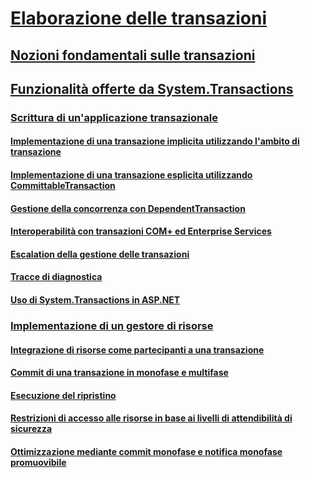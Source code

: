 # [Elaborazione delle transazioni](index.md)
## [Nozioni fondamentali sulle transazioni](transaction-fundamentals.md)
## [Funzionalità offerte da System.Transactions](features-provided-by-system-transactions.md)
### [Scrittura di un'applicazione transazionale](writing-a-transactional-application.md)
#### [Implementazione di una transazione implicita utilizzando l'ambito di transazione](implementing-an-implicit-transaction-using-transaction-scope.md)
#### [Implementazione di una transazione esplicita utilizzando CommittableTransaction](implementing-an-explicit-transaction-using-committabletransaction.md)
#### [Gestione della concorrenza con DependentTransaction](managing-concurrency-with-dependenttransaction.md)
#### [Interoperabilità con transazioni COM+ ed Enterprise Services](interoperability-with-enterprise-services-and-com-transactions.md)
#### [Escalation della gestione delle transazioni](transaction-management-escalation.md)
#### [Tracce di diagnostica](diagnostic-traces.md)
#### [Uso di System.Transactions in ASP.NET](using-system-transactions-in-aspnet.md)
### [Implementazione di un gestore di risorse](implementing-a-resource-manager.md)
#### [Integrazione di risorse come partecipanti a una transazione](enlisting-resources-as-participants-in-a-transaction.md)
#### [Commit di una transazione in monofase e multifase](committing-a-transaction-in-single-phase-and-multi-phase.md)
#### [Esecuzione del ripristino](performing-recovery.md)
#### [Restrizioni di accesso alle risorse in base ai livelli di attendibilità di sicurezza](security-trust-levels-in-accessing-resources.md)
#### [Ottimizzazione mediante commit monofase e notifica monofase promuovibile](optimization-spc-and-promotable-spn.md)
